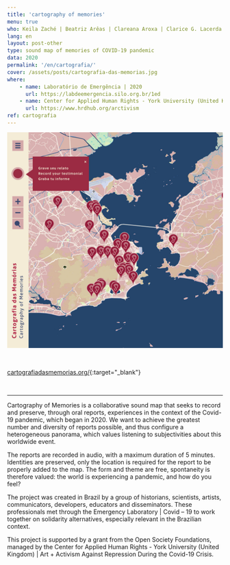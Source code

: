 ```yaml
---
title: 'cartography of memories'
menu: true
who: Keila Zaché | Beatriz Arêas | Clareana Aroxa | Clarice G. Lacerda | Hércules da Silva Xavier Ferreira | Juliana R. | Sara Lana | Victor Januário
lang: en
layout: post-other
type: sound map of memories of COVID-19 pandemic
data: 2020
permalink: '/en/cartografia/'
cover: /assets/posts/cartografia-das-memorias.jpg
where: 
    - name: Laboratório de Emergência | 2020 
      url: https://labdeemergencia.silo.org.br/1ed
    - name: Center for Applied Human Rights - York University (United Kingdom) | Art + Activism Against Repression During the Covid-19 Crisis
      url: https://www.hrdhub.org/arctivism
ref: cartografia
---
```





<a href="https://cartografiadasmemorias.org/" target="_blank"><img src="/assets/posts/cartografia-das-memorias.jpg" class="img-border"></a>

<br>

[cartografiadasmemorias.org/](https://cartografiadasmemorias.org/){:target="_blank"}

<br>

--- 


Cartography of Memories is a collaborative sound map that seeks to record and preserve, through oral reports, experiences in the context of the Covid-19 pandemic, which began in 2020. We want to achieve the greatest number and diversity of reports possible, and thus configure a heterogeneous panorama, which values listening to subjectivities about this worldwide event.

The reports are recorded in audio, with a maximum duration of 5 minutes. Identities are preserved, only the location is required for the report to be properly added to the map. The form and theme are free, spontaneity is therefore valued: the world is experiencing a pandemic, and how do you feel?

The project was created in Brazil by a group of historians, scientists, artists, communicators, developers, educators and disseminators. These professionals met through the Emergency Laboratory | Covid – 19 to work together on solidarity alternatives, especially relevant in the Brazilian context.

This project is supported by a grant from the Open Society Foundations, managed by the Center for Applied Human Rights - York University (United Kingdom) | Art + Activism Against Repression During the Covid-19 Crisis.